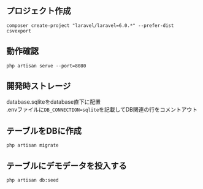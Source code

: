 ## プロジェクト作成
```composer create-project "laravel/laravel=6.0.*" --prefer-dist csvexport```

## 動作確認
```php artisan serve --port=8080```

## 開発時ストレージ
database.sqliteをdatabase直下に配置  
.envファイルに```DB_CONNECTION=sqlite```を記載してDB関連の行をコメントアウト

## テーブルをDBに作成
```php artisan migrate```

## テーブルにデモデータを投入する
```php artisan db:seed```
